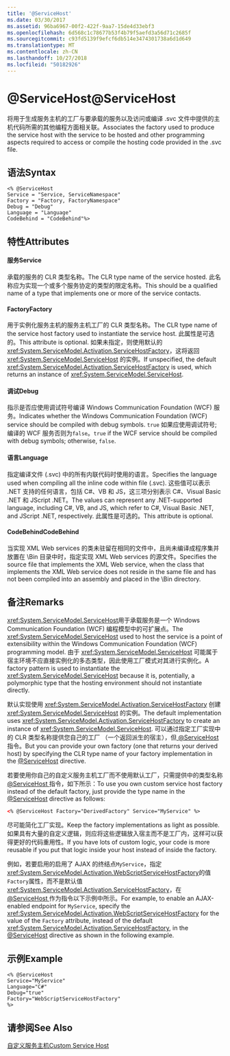 ```yaml
---
title: '@ServiceHost'
ms.date: 03/30/2017
ms.assetid: 96ba6967-00f2-422f-9aa7-15de4d33ebf3
ms.openlocfilehash: 6d568c1c78677b53f4b79f5aefd3a56d71c2685f
ms.sourcegitcommit: c93fd5139f9efcf6db514e3474301738a6d1d649
ms.translationtype: MT
ms.contentlocale: zh-CN
ms.lasthandoff: 10/27/2018
ms.locfileid: "50182926"
---
```

# <a name="servicehost"></a><span data-ttu-id="88e6e-101">\@ServiceHost</span><span class="sxs-lookup"><span data-stu-id="88e6e-101">\@ServiceHost</span></span>
<span data-ttu-id="88e6e-102">将用于生成服务主机的工厂与要承载的服务以及访问或编译 .svc 文件中提供的主机代码所需的其他编程方面相关联。</span><span class="sxs-lookup"><span data-stu-id="88e6e-102">Associates the factory used to produce the service host with the service to be hosted and other programming aspects required to access or compile the hosting code provided in the .svc file.</span></span>  
  
## <a name="syntax"></a><span data-ttu-id="88e6e-103">语法</span><span class="sxs-lookup"><span data-stu-id="88e6e-103">Syntax</span></span>  
  
```  
<% @ServiceHost   
Service = "Service, ServiceNamespace"   
Factory = "Factory, FactoryNamespace"  
Debug = "Debug"  
Language = "Language"   
CodeBehind = "CodeBehind"%>  
```  
  
## <a name="attributes"></a><span data-ttu-id="88e6e-104">特性</span><span class="sxs-lookup"><span data-stu-id="88e6e-104">Attributes</span></span>  
  
#### <a name="service"></a><span data-ttu-id="88e6e-105">服务</span><span class="sxs-lookup"><span data-stu-id="88e6e-105">Service</span></span>  
 <span data-ttu-id="88e6e-106">承载的服务的 CLR 类型名称。</span><span class="sxs-lookup"><span data-stu-id="88e6e-106">The CLR type name of the service hosted.</span></span> <span data-ttu-id="88e6e-107">此名称应为实现一个或多个服务协定的类型的限定名称。</span><span class="sxs-lookup"><span data-stu-id="88e6e-107">This should be a qualified name of a type that implements one or more of the service contacts.</span></span>  
  
#### <a name="factory"></a><span data-ttu-id="88e6e-108">Factory</span><span class="sxs-lookup"><span data-stu-id="88e6e-108">Factory</span></span>  
 <span data-ttu-id="88e6e-109">用于实例化服务主机的服务主机工厂的 CLR 类型名称。</span><span class="sxs-lookup"><span data-stu-id="88e6e-109">The CLR type name of the service host factory used to instantiate the service host.</span></span> <span data-ttu-id="88e6e-110">此属性是可选的。</span><span class="sxs-lookup"><span data-stu-id="88e6e-110">This attribute is optional.</span></span> <span data-ttu-id="88e6e-111">如果未指定，则使用默认的 <xref:System.ServiceModel.Activation.ServiceHostFactory>，这将返回 <xref:System.ServiceModel.ServiceHost> 的实例。</span><span class="sxs-lookup"><span data-stu-id="88e6e-111">If unspecified, the default <xref:System.ServiceModel.Activation.ServiceHostFactory> is used, which returns an instance of <xref:System.ServiceModel.ServiceHost>.</span></span>  
  
#### <a name="debug"></a><span data-ttu-id="88e6e-112">调试</span><span class="sxs-lookup"><span data-stu-id="88e6e-112">Debug</span></span>  
 <span data-ttu-id="88e6e-113">指示是否应使用调试符号编译 Windows Communication Foundation (WCF) 服务。</span><span class="sxs-lookup"><span data-stu-id="88e6e-113">Indicates whether the Windows Communication Foundation (WCF) service should be compiled with debug symbols.</span></span> <span data-ttu-id="88e6e-114">`true` 如果应使用调试符号; 编译的 WCF 服务否则为`false`。</span><span class="sxs-lookup"><span data-stu-id="88e6e-114">`true` if the WCF service should be compiled with debug symbols; otherwise, `false`.</span></span>  
  
#### <a name="language"></a><span data-ttu-id="88e6e-115">语言</span><span class="sxs-lookup"><span data-stu-id="88e6e-115">Language</span></span>  
 <span data-ttu-id="88e6e-116">指定编译文件 (.svc) 中的所有内联代码时使用的语言。</span><span class="sxs-lookup"><span data-stu-id="88e6e-116">Specifies the language used when compiling all the inline code within file (.svc).</span></span> <span data-ttu-id="88e6e-117">这些值可以表示 .NET 支持的任何语言，包括 C#、VB 和 JS，这三项分别表示 C#、Visual Basic .NET 和 JScript .NET。</span><span class="sxs-lookup"><span data-stu-id="88e6e-117">The values can represent any .NET-supported language, including C#, VB, and JS, which refer to C#, Visual Basic .NET, and JScript .NET, respectively.</span></span> <span data-ttu-id="88e6e-118">此属性是可选的。</span><span class="sxs-lookup"><span data-stu-id="88e6e-118">This attribute is optional.</span></span>  
  
#### <a name="codebehind"></a><span data-ttu-id="88e6e-119">CodeBehind</span><span class="sxs-lookup"><span data-stu-id="88e6e-119">CodeBehind</span></span>  
 <span data-ttu-id="88e6e-120">当实现 XML Web services 的类未驻留在相同的文件中，且尚未编译成程序集并放置在 \Bin 目录中时，指定实现 XML Web services 的源文件。</span><span class="sxs-lookup"><span data-stu-id="88e6e-120">Specifies the source file that implements the XML Web service, when the class that implements the XML Web service does not reside in the same file and has not been compiled into an assembly and placed in the \Bin directory.</span></span>  
  
## <a name="remarks"></a><span data-ttu-id="88e6e-121">备注</span><span class="sxs-lookup"><span data-stu-id="88e6e-121">Remarks</span></span>  
 <span data-ttu-id="88e6e-122"><xref:System.ServiceModel.ServiceHost>用于承载服务是一个 Windows Communication Foundation (WCF) 编程模型中的可扩展点。</span><span class="sxs-lookup"><span data-stu-id="88e6e-122">The <xref:System.ServiceModel.ServiceHost> used to host the service is a point of extensibility within the Windows Communication Foundation (WCF) programming model.</span></span> <span data-ttu-id="88e6e-123">由于 <xref:System.ServiceModel.ServiceHost> 可能属于宿主环境不应直接实例化的多态类型，因此使用工厂模式对其进行实例化。</span><span class="sxs-lookup"><span data-stu-id="88e6e-123">A factory pattern is used to instantiate the <xref:System.ServiceModel.ServiceHost> because it is, potentially, a polymorphic type that the hosting environment should not instantiate directly.</span></span>  
  
 <span data-ttu-id="88e6e-124">默认实现使用 <xref:System.ServiceModel.Activation.ServiceHostFactory> 创建 <xref:System.ServiceModel.ServiceHost> 的实例。</span><span class="sxs-lookup"><span data-stu-id="88e6e-124">The default implementation uses <xref:System.ServiceModel.Activation.ServiceHostFactory> to create an instance of <xref:System.ServiceModel.ServiceHost>.</span></span> <span data-ttu-id="88e6e-125">可以通过指定工厂实现中的 CLR 类型名称提供您自己的工厂 （一个返回派生的宿主），但[ \@ServiceHost](../../../../../docs/framework/configure-apps/file-schema/wcf-directive/servicehost.md)指令。</span><span class="sxs-lookup"><span data-stu-id="88e6e-125">But you can provide your own factory (one that returns your derived host) by specifying the CLR type name of your factory implementation in the [\@ServiceHost](../../../../../docs/framework/configure-apps/file-schema/wcf-directive/servicehost.md) directive.</span></span>  
  
 <span data-ttu-id="88e6e-126">若要使用你自己的自定义服务主机工厂而不使用默认工厂，只需提供中的类型名称[ @ServiceHost ](../../../../../docs/framework/configure-apps/file-schema/wcf-directive/servicehost.md)指令，如下所示：</span><span class="sxs-lookup"><span data-stu-id="88e6e-126">To use you own custom service host factory instead of the default factory, just provide the type name in the [@ServiceHost](../../../../../docs/framework/configure-apps/file-schema/wcf-directive/servicehost.md) directive as follows:</span></span>  
  
```xml  
<% @ServiceHost Factory="DerivedFactory" Service="MyService" %>  
```  
  
 <span data-ttu-id="88e6e-127">尽可能简化工厂实现。</span><span class="sxs-lookup"><span data-stu-id="88e6e-127">Keep the factory implementations as light as possible.</span></span> <span data-ttu-id="88e6e-128">如果具有大量的自定义逻辑，则应将这些逻辑放入宿主而不是工厂内，这样可以获得更好的代码重用性。</span><span class="sxs-lookup"><span data-stu-id="88e6e-128">If you have lots of custom logic, your code is more reusable if you put that logic inside your host instead of inside the factory.</span></span>  
  
 <span data-ttu-id="88e6e-129">例如，若要启用的启用了 AJAX 的终结点`MyService`，指定<xref:System.ServiceModel.Activation.WebScriptServiceHostFactory>的值`Factory`属性，而不是默认值<xref:System.ServiceModel.Activation.ServiceHostFactory>，在[ @ServiceHost ](../../../../../docs/framework/configure-apps/file-schema/wcf-directive/servicehost.md)作为指令以下示例中所示。</span><span class="sxs-lookup"><span data-stu-id="88e6e-129">For example, to enable an AJAX-enabled endpoint for `MyService`, specify the <xref:System.ServiceModel.Activation.WebScriptServiceHostFactory> for the value of the `Factory` attribute, instead of the default <xref:System.ServiceModel.Activation.ServiceHostFactory>, in the [@ServiceHost](../../../../../docs/framework/configure-apps/file-schema/wcf-directive/servicehost.md) directive as shown in the following example.</span></span>  
  
## <a name="example"></a><span data-ttu-id="88e6e-130">示例</span><span class="sxs-lookup"><span data-stu-id="88e6e-130">Example</span></span>  
  
```  
<% @ServiceHost   
Service="MyService"  
Language="C#"  
Debug="true"  
Factory="WebScriptServiceHostFactory"  
%>  
```  
  
## <a name="see-also"></a><span data-ttu-id="88e6e-131">请参阅</span><span class="sxs-lookup"><span data-stu-id="88e6e-131">See Also</span></span>  
 [<span data-ttu-id="88e6e-132">自定义服务主机</span><span class="sxs-lookup"><span data-stu-id="88e6e-132">Custom Service Host</span></span>](../../../../../docs/framework/wcf/samples/custom-service-host.md)
